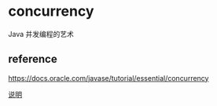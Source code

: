 # concurrency

Java 并发编程的艺术

## reference

https://docs.oracle.com/javase/tutorial/essential/concurrency

[说明]()